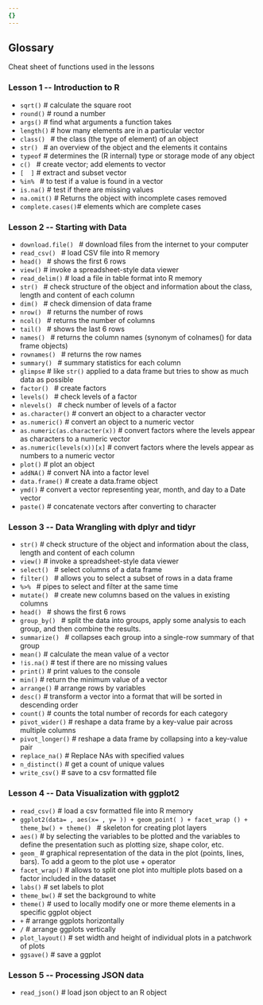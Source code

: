 ```yaml
---
{}
---
```


## Glossary

Cheat sheet of functions used in the lessons

### Lesson 1 -- Introduction to R

- `sqrt()`    # calculate the square root
- `round()`   # round a number
- `args()`    # find what arguments a function takes
- `length()`  # how many elements are in a particular vector
- `class() `  # the class (the type of element) of an object
- `str() `    # an overview of the object and the elements it contains
- `typeof`    # determines the (R internal) type or storage mode of any object
- `c() `      # create vector; add elements to vector
- `[  ]`    # extract and subset vector
- `%in% `     # to test if a value is found in a vector
- `is.na()`   # test if there are missing values
- `na.omit()` # Returns the object with incomplete cases removed
- `complete.cases()`\# elements which are complete cases

### Lesson 2 -- Starting with Data

- `download.file() ` # download files from the internet to your computer
- `read_csv() `   # load CSV file into R memory
- `head() `       # shows the first 6 rows
- `view()`        # invoke a spreadsheet-style data viewer
- `read_delim()`  # load a file in table format into R memory
- `str() `        # check structure of the object and information about the class, length and content of each column
- `dim() `        # check dimension of data frame
- `nrow() `       # returns the number of rows
- `ncol() `       # returns the number of  columns
- `tail() `       # shows the last 6 rows
- `names() `      # returns the column names (synonym of colnames() for data frame objects)
- `rownames() `   # returns the row names
- `summary() `    # summary statistics for each column
- `glimpse`       # like `str()` applied to a data frame but tries to show as much data as possible
- `factor() `      # create factors
- `levels() `      # check levels of a factor
- `nlevels() `     # check number of levels of a factor
- `as.character()` # convert an object to a character vector
- `as.numeric()`   # convert an object to a numeric vector
- `as.numeric(as.character(x))` # convert factors where the levels appear as characters to a numeric vector
- `as.numeric(levels(x))[x]` # convert factors where the levels appear as numbers  to a numeric vector
- `plot()`  # plot an object
- `addNA()` # convert NA into a factor level
- `data.frame()`  # create a data.frame object
- `ymd()` # convert a vector representing year, month, and day to a Date vector
- `paste()` # concatenate vectors after converting to character

### Lesson 3 -- Data Wrangling with dplyr and tidyr

- `str()` # check structure of the object and information about the class, length and content of each column
- `view()` # invoke a spreadsheet-style data viewer
- `select() `          # select columns of a data frame
- `filter() `          # allows you to select a subset of rows in a data frame
- `%>% `               # pipes to select and filter at the same time
- `mutate() `          # create new columns based on the values in existing columns
- `head() `       # shows the first 6 rows
- `group_by() `        # split the data into groups, apply some analysis to each group, and then combine the results.
- `summarize() `       # collapses each group into a single-row summary of that group
- `mean()` # calculate the mean value of a vector
- `!is.na()`   # test if there are no missing values
- `print()` # print values to the console
- `min()` # return the minimum value of a vector
- `arrange()` # arrange rows by variables
- `desc()` # transform a vector into a format that will be sorted in descending order
- `count()` # counts the total number of records for each category
- `pivot_wider()` # reshape a data frame by a key-value pair across multiple columns
- `pivot_longer()` # reshape a data frame by collapsing into a key-value pair
- `replace_na()`  # Replace NAs with specified values
- `n_distinct()` # get a count of unique values
- `write_csv()` # save to a csv formatted file

### Lesson 4 -- Data Visualization with ggplot2

- `read_csv()` # load a csv formatted file into R memory
- `ggplot2(data= , aes(x= , y= )) + geom_point( ) + facet_wrap () + theme_bw() + theme() ` # skeleton for creating plot layers
- `aes()` # by selecting the variables to be plotted and the variables to
  define the presentation such as plotting size, shape color, etc.
- `geom_` # graphical representation of the data in the plot (points, lines, bars). To add a geom to the plot use + operator
- `facet_wrap()` # allows to split one plot into multiple plots based on a factor included in the dataset
- `labs()` # set labels to plot
- `theme_bw()`   # set the background to white
- `theme()`      # used to locally modify one or more theme elements in a specific ggplot object
- `+`  # arrange ggplots horizontally
- `/`   # arrange ggplots vertically
- `plot_layout()`  # set width and height of individual plots in a patchwork of plots
- `ggsave()` # save a ggplot

### Lesson 5 -- Processing JSON data

- `read_json()` # load json object to an R object


